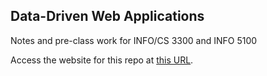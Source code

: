 ## Data-Driven Web Applications

Notes and pre-class work for INFO/CS 3300 and INFO 5100

Access the website for this repo at [this URL](https://jeffrz.github.io/info3300-spr2019/).
